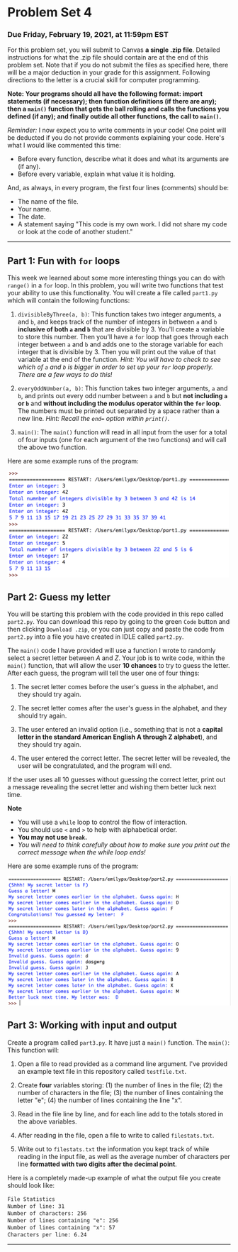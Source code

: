 # Problem Set 4

### Due Friday, February 19, 2021, at 11:59pm EST

For this problem set, you will submit to Canvas **a single .zip file**. Detailed instructions for what the .zip file should contain are at the end of this problem set. Note that if you do not submit the files as specified here, there will be a major deduction in your grade for this assignment. Following directions to the letter is a crucial skill for computer programming.

**Note: Your programs should all have the following format: import statements (if necessary); then function definitions (if there are any); then a `main()` function that gets the ball rolling and calls the functions you defined (if any); and finally outide all other functions, the call to `main()`.**

*Reminder:* I now expect you to write comments in your code! One point will be deducted if you do not provide comments explaining your code. Here's what I would like commented this time:

* Before every function, describe what it does and what its arguments are (if any).
* Before every variable, explain what value it is holding.

And, as always, in every program, the first four lines (comments) should be:

* The name of the file.
* Your name.
* The date.
* A statement saying "This code is my own work. I did not share my code or look at the code of another student."

---

## Part 1: Fun with `for` loops
This week we learned about some more interesting things you can do with `range()` in a `for` loop. In this problem, you will write two functions that test your ability to use this functionality. You will create a file called `part1.py` which will contain the following functions:

1. `divisibleByThree(a, b)`: This function takes two integer arguments, `a` and `b`, and keeps track of the number of integers in between `a` and `b` **inclusive of both `a` and `b`** that are divisible by 3. You'll create a variable to store this number. Then you'll have a `for` loop that goes through each integer between `a` and `b` and adds one to the storage variable for each integer that is divisible by 3. Then you will print out the value of that variable at the end of the function. *Hint: You will have to check to see which of `a` and `b` is bigger in order to set up your `for` loop properly. There are a few ways to do this!*

2. `everyOddNUmber(a, b)`: This function takes two integer arguments, `a` and `b`, and prints out every odd number between `a` and `b` but **not including `a` or `b`** and **without including the modulus operator within the `for` loop**. The numbers must be printed out separated by a space rather than a new line. *Hint: Recall the `end=` option within `print()`.*

3. `main()`: The `main()` function will read in all input from the user for a total of four inputs (one for each argument of the two functions) and will call the above two function. 

Here are some example runs of the program:

<img src="pic0.png" width=500>


## Part 2: Guess my letter
You will be starting this problem with the code provided in this repo called `part2.py`. You can download this repo by going to the green `Code` button and then clicking `Download .zip`, or you can just copy and paste the code from `part2.py` into a file you have created in IDLE called `part2.py`.

The `main()` code I have provided will use a function I wrote to randomly select a secret letter between *A* and *Z*. Your job is to write code, within the `main()` function, that will allow the user **10 chances** to try to guess the letter. After each guess, the program will tell the user one of four things: 

1. The secret letter comes before the user's guess in the alphabet, and they should try again.

2. The secret letter comes after the user's guess in the alphabet, and they should try again.

3. The user entered an invalid option (i.e., something that is not a **capital letter in the standard American English A through Z alphabet**), and they should try again.

4. The user entered the correct letter. The secret letter will be revealed, the user will be congratulated, and the program will end.

If the user uses all 10 guesses without guessing the correct letter, print out a message revealing the secret letter and wishing them better luck next time.

**Note**
 * You will use a `while` loop to control the flow of interaction. 
 * You should use `<` and `>` to help with alphabetical order. 
 * **You may not use `break`.** 
 * *You will need to think carefully about how to make sure you print out the correct message when the while loop ends!*
 
Here are some example runs of the program:

<img src="pic2.png" width=700>


## Part 3: Working with input and output
Create a program called `part3.py`. It have just a `main()` function. The `main()`: This function will:

1. Open a file to read provided as a command line argument. I've provided an example text file in this repository called `testfile.txt`.

2. Create **four** variables storing: (1) the number of lines in the file; (2) the number of characters in the file; (3) the number of lines containing the letter "e"; (4) the number of lines containing the line "x".

3. Read in the file line by line, and for each line add to the totals stored in the above variables.

4. After reading in the file, open a file to write to called `filestats.txt`.

5. Write out to `filestats.txt` the information you kept track of while reading in the input file, as well as the average number of characters per line **formatted with two digits after the decimal point**.

Here is a completely made-up example of what the output file you create should look like:

```
File Statistics
Number of line: 31
Number of characters: 256
Number of lines containing "e": 256
Number of lines containing "x": 57
Characters per line: 6.24
```

---
